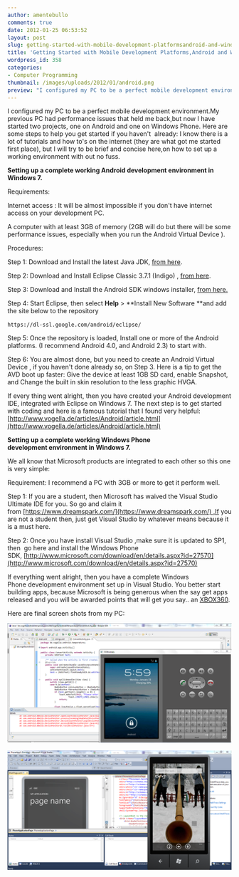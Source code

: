 ```yaml
---
author: amentebullo
comments: true
date: 2012-01-25 06:53:52
layout: post
slug: getting-started-with-mobile-development-platformsandroid-and-windows-phone
title: 'Getting Started with Mobile Development Platforms,Android and Windows Phone. '
wordpress_id: 358
categories:
- Computer Programming
thumbnail: /images/uploads/2012/01/android.png
preview: "I configured my PC to be a perfect mobile development environment.My previous PC had performance issues that held me back,but now I have started two projects, one on Android and one on Windows Phone."
---
```


I configured my PC to be a perfect mobile development environment.My previous PC had performance issues that held me back,but now I have started two projects, one on Android and one on Windows Phone. Here are some steps to help you get started if you haven't  already: I know there is a lot of tutorials and how to's on the internet (they are what got me started first place), but I will try to be brief and concise here,on how to set up a working environment with out no fuss.

**Setting up a complete working Android development environment in Windows 7.**

Requirements:

Internet access : It will be almost impossible if you don't have internet access on your development PC.

A computer with at least 3GB of memory (2GB will do but there will be some performance issues, especially when you run the Android Virtual Device ).

Procedures:

Step 1: Download and Install the latest Java JDK, [from here](http://www.oracle.com/technetwork/java/javase/downloads/index.html).

Step 2: Download and Install Eclipse Classic 3.7.1 (Indigo) , [from here](http://www.eclipse.org/downloads/).

Step 3: Download and Install the Android SDK windows installer, [from here.](http://developer.android.com/sdk/index.html)

Step 4: Start Eclipse, then select **Help** > **Install New Software **and add the site below to the repository

    
    https://dl-ssl.google.com/android/eclipse/


Step 5: Once the repository is loaded, Install one or more of the Android platforms. (I recommend Android 4.0, and Android 2.3) to start with.

Step 6: You are almost done, but you need to create an Android Virtual Device , if you haven't done already so, on Step 3. Here is a tip to get the AVD boot up faster: Give the device at least 1GB SD card, enable Snapshot, and Change the built in skin resolution to the less graphic HVGA.

If every thing went alright, then you have created your Android development IDE, integrated with Eclipse on Windows 7. The next step is to get started with coding and here is a famous tutorial that I found very helpful:[http://www.vogella.de/articles/Android/article.html](http://www.vogella.de/articles/Android/article.html)

**Setting up a complete working Windows Phone development environment in Windows 7.**

We all know that Microsoft products are integrated to each other so this one is very simple:

Requirement: I recommend a PC with 3GB or more to get it perform well.

Step 1: If you are a student, then Microsoft has waived the Visual Studio Ultimate IDE for you. So go and claim it from [https://www.dreamspark.com/](https://www.dreamspark.com/) ,If you are not a student then, just get Visual Studio by whatever means because it is a must here.

Step 2: Once you have install Visual Studio ,make sure it is updated to SP1, then  go here and install the Windows Phone SDK, [http://www.microsoft.com/download/en/details.aspx?id=27570](http://www.microsoft.com/download/en/details.aspx?id=27570)

If everything went alright, then you have a complete Windows Phone development environment set up in Visual Studio. You better start building apps, because Microsoft is being generous when the say get apps released and you will be awarded points that will get you say.. an [XBOX360](http://allaboutwindowsphone.com/flow/item/13684_Release_4_Windows_Phone_apps_r.php).

Here are final screen shots from my PC:

[![](/images/uploads/2012/01/android.png)](/images/uploads/2012/01/android.png)

[![](/images/uploads/2012/01/windows-phone.png)](/images/uploads/2012/01/windows-phone.png)


